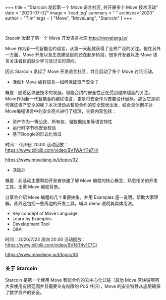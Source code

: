 +++
title = "Starcoin 发起第一个 Move 语言社区, 并开展多个 Move 技术活动"
date = "2020-07-02"
image = 'read.jpg'
summary = " "
archives="2020"
author = "Tim"
tags = [
    "Move",
    "MoveLang",
    "Starcoin"
]
+++

<br/>


Stacoin 发起了第一个 Move 开发语言社区 http://movelang.io/

Move 作为新一代智能合约语言，从第一天起就获得了业界广泛的关注。但在另外一方面，Move 开发以及生态建设目前还在起步阶段，很多开发者以及 Move 语言关注者目前缺少学习及讨论的空间。

因此 Starcoin 发起了 Move 开发语言社区，并且启动了多个 Move 讨论活动。

* 活动1: Move 编程语言—如何保证资产安全？ 

概要：随着区块链技术的发展，智能合约的安全性正在受到越来越高的关注。Move作为新一代智能合约编程语言，更是将安全作为首要设计目标。那么它是如何保证资产安全的呢？本次活动从智能合约的安全现状出发，结合具体例子对Move编程语言中的安全亮点进行了梳理，主要内容包括：

* 资产作为一等公民、所有权、强数据抽象等语言特性
* 运行时字节码安全校验
* 基于Boogie的形式化验证

时间：7月9日 20:00
活动回放：https://www.bilibili.com/video/BV1WA411e7Hr

https://www.movelang.io/t/topic/32

* 活动2: 

概要：此活动主要帮助开发者快速了解 Move 编程的核心概念，熟悉相关的开发工具，无需 Move 编程背景。

分享会介绍 Move 编程的几个重要抽象，并用 Examples 逐一说明，帮助大家理解。此外还包括一些周边的开发工具，辅以 demo 说明其具体用法。

* Key concept of Move Language
* Learn by Examples
* Development Tool
* Q&A

时间：2020/7/23 周四 20:00
活动回放：https://www.bilibili.com/video/BV18T4y1E7Cj

https://www.movelang.io/t/topic/33

### 关于 Starcoin

Starcoin 是第一个使用 Move 智能合约的去中心化公链（其他 Move 区块链项目大多使用有限范围并且需要专有权限的 PoS 共识），Move 的安全特性从底层确保了数字资产的安全。
